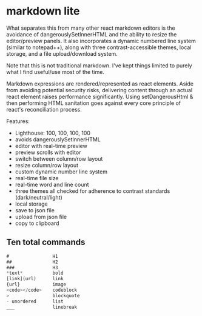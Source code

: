 # markdown lite

What separates this from many other react markdown editors is the avoidance of dangerouslySetInnerHTML and the ability to resize the editor/preview panels. It also incorporates a dynamic numbered line system (similar to notepad++), along with three contrast-accessible themes, local storage, and a file upload/download system.

Note that this is not traditional markdown. I've kept things limited to purely what I find useful/use most of the time.

Markdown expressions are rendered/represented as react elements. Aside from avoiding potential security risks, delivering content through an actual react element raises performance significantly. Using setDangerousHtml & then performing HTML sanitation goes against every core principle of react's reconciliation process.

Features:

- Lighthouse: 100, 100, 100, 100
- avoids dangerouslySetInnerHTML
- editor with real-time preview
- preview scrolls with editor
- switch between column/row layout
- resize column/row layout
- custom dynamic number line system
- real-time file size
- real-time word and line count
- three themes all checked for adherence to contrast standards (dark/neutral/light)
- local storage
- save to json file
- upload from json file
- copy to clipboard

## Ten total commands

```javascript
#                H1
##               H2
###              H3
*text*           bold
[link](url)      link
{url}            image
<code></code>    codeblock
>                blockquote
- unordered      list
___              linebreak
```
